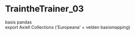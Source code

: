 # TraintheTrainer_03  
basis pandas  
export Axiell Collections ('Europeana' + velden basismapping)  
